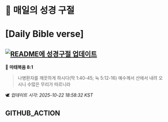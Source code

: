 # 🙏 매일의 성경 구절
# [Daily Bible verse]
## [![README에 성경구절 업데이트](https://github.com/DONGSUKA/first_test/actions/workflows/update-readme-bible.yml/badge.svg)](https://github.com/DONGSUKA/first_test/actions/workflows/update-readme-bible.yml)
<!-- START_BIBLE_VERSE -->
📖 **마태복음 8:1**
> 나병환자를 깨끗하게 하시다(막 1:40-45; 눅 5:12-16) 예수께서 산에서 내려 오시니 수많은 무리가 따르니라

🕊️ _업데이트 시각: 2025-10-22 18:58:32 KST_
  <!-- END_BIBLE_VERSE -->
## GITHUB_ACTION
